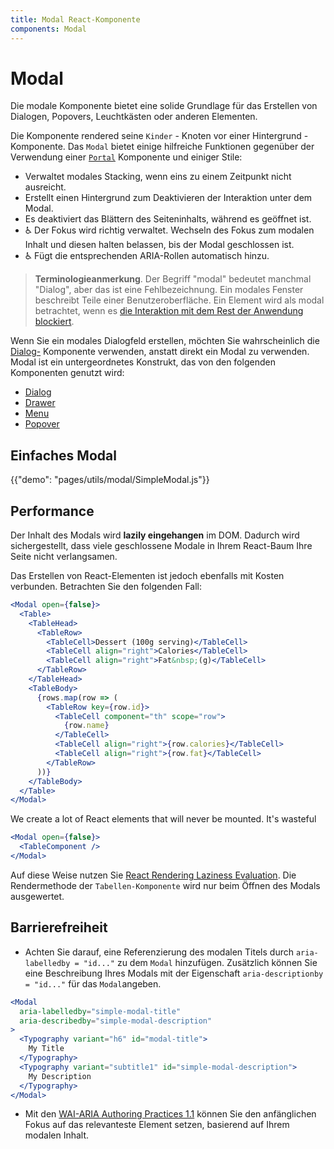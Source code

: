 ```yaml
---
title: Modal React-Komponente
components: Modal
---
```

# Modal

<p class="description">Die modale Komponente bietet eine solide Grundlage für das Erstellen von Dialogen, Popovers, Leuchtkästen oder anderen Elementen.</p>

Die Komponente rendered seine `Kinder` - Knoten vor einer Hintergrund - Komponente. Das `Modal` bietet einige hilfreiche Funktionen gegenüber der Verwendung einer [`Portal`](/utils/portal/) Komponente und einiger Stile:

- Verwaltet modales Stacking, wenn eins zu einem Zeitpunkt nicht ausreicht.
- Erstellt einen Hintergrund zum Deaktivieren der Interaktion unter dem Modal.
- Es deaktiviert das Blättern des Seiteninhalts, während es geöffnet ist.
- ♿️ Der Fokus wird richtig verwaltet. Wechseln des Fokus zum modalen Inhalt und diesen halten belassen, bis der Modal geschlossen ist.
- ♿️ Fügt die entsprechenden ARIA-Rollen automatisch hinzu.

> **Terminologieanmerkung**. Der Begriff "modal" bedeutet manchmal "Dialog", aber das ist eine Fehlbezeichnung. Ein modales Fenster beschreibt Teile einer Benutzeroberfläche. Ein Element wird als modal betrachtet, wenn es [die Interaktion mit dem Rest der Anwendung blockiert](https://en.wikipedia.org/wiki/Modal_window).

Wenn Sie ein modales Dialogfeld erstellen, möchten Sie wahrscheinlich die [Dialog-](/demos/dialogs/) Komponente verwenden, anstatt direkt ein Modal zu verwenden. Modal ist ein untergeordnetes Konstrukt, das von den folgenden Komponenten genutzt wird:

- [Dialog](/demos/dialogs/)
- [Drawer](/demos/drawers/)
- [Menu](/demos/menus/)
- [Popover](/utils/popover/)

## Einfaches Modal

{{"demo": "pages/utils/modal/SimpleModal.js"}}

## Performance

Der Inhalt des Modals wird **lazily eingehangen** im DOM. Dadurch wird sichergestellt, dass viele geschlossene Modale in Ihrem React-Baum Ihre Seite nicht verlangsamen.

Das Erstellen von React-Elementen ist jedoch ebenfalls mit Kosten verbunden. Betrachten Sie den folgenden Fall:

```jsx
<Modal open={false}>
  <Table>
    <TableHead>
      <TableRow>
        <TableCell>Dessert (100g serving)</TableCell>
        <TableCell align="right">Calories</TableCell>
        <TableCell align="right">Fat&nbsp;(g)</TableCell>
      </TableRow>
    </TableHead>
    <TableBody>
      {rows.map(row => (
        <TableRow key={row.id}>
          <TableCell component="th" scope="row">
            {row.name}
          </TableCell>
          <TableCell align="right">{row.calories}</TableCell>
          <TableCell align="right">{row.fat}</TableCell>
        </TableRow>
      ))}
    </TableBody>
  </Table>
</Modal>
```

We create a lot of React elements that will never be mounted. It's wasteful

```jsx
<Modal open={false}>
  <TableComponent />
</Modal>
```

Auf diese Weise nutzen Sie [React Rendering Laziness Evaluation](https://overreacted.io/react-as-a-ui-runtime/#lazy-evaluation). Die Rendermethode der `Tabellen-Komponente` wird nur beim Öffnen des Modals ausgewertet.

## Barrierefreiheit

- Achten Sie darauf, eine Referenzierung des modalen Titels durch `aria-labelledby = "id..."` zu dem `Modal` hinzufügen. Zusätzlich können Sie eine Beschreibung Ihres Modals mit der Eigenschaft `aria-descriptionby = "id..."` für das `Modal`angeben.

```jsx
<Modal
  aria-labelledby="simple-modal-title"
  aria-describedby="simple-modal-description"
>
  <Typography variant="h6" id="modal-title">
    My Title
  </Typography>
  <Typography variant="subtitle1" id="simple-modal-description">
    My Description
  </Typography>
</Modal>
```

- Mit den [WAI-ARIA Authoring Practices 1.1](https://www.w3.org/TR/wai-aria-practices/examples/dialog-modal/dialog.html) können Sie den anfänglichen Fokus auf das relevanteste Element setzen, basierend auf Ihrem modalen Inhalt.

